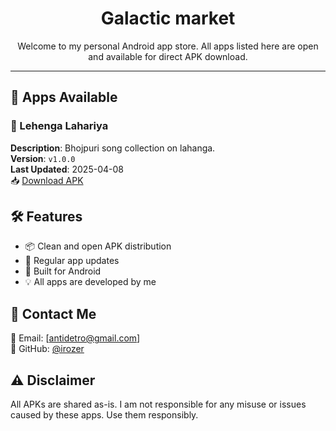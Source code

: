 <h1 align="center">Galactic market</h1>

<p align="center">Welcome to my personal Android app store. All apps listed here are open and available for direct APK download.</p>

---

## 🚀 Apps Available

### 🔹 Lehenga Lahariya
**Description**: Bhojpuri song collection on lahanga.  
**Version**: `v1.0.0`  
**Last Updated**: 2025-04-08  
📥 [Download APK](apk/Lehenga_Lahariya.apk)


## 🛠 Features

- 📦 Clean and open APK distribution
- 🔄 Regular app updates
- 📱 Built for Android
- 💡 All apps are developed by me


## 💬 Contact Me

📧 Email: [antidetro@gmail.com]  
🐙 GitHub: [@irozer](https://github.com/irozer)


## ⚠️ Disclaimer

All APKs are shared as-is. I am not responsible for any misuse or issues caused by these apps. Use them responsibly.
